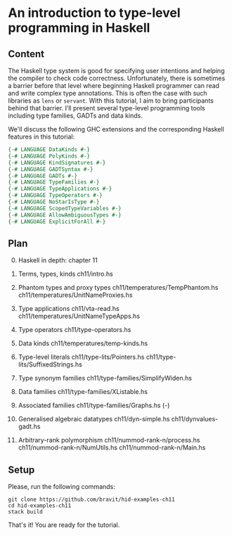 # An introduction to type-level programming in Haskell

## Content

The Haskell type system is good for specifying user intentions and helping the compiler to check code correctness. Unfortunately, there is sometimes a barrier before that level where beginning Haskell programmer can read and write complex type annotations. This is often the case with such libraries as `lens` or `servant`. With this tutorial, I aim to bring participants behind that barrier. I’ll present several type-level programming tools including type families, GADTs and data kinds.

We'll discuss the following GHC extensions and the corresponding Haskell features in this tutorial:

```haskell
{-# LANGUAGE DataKinds #-}
{-# LANGUAGE PolyKinds #-}
{-# LANGUAGE KindSignatures #-}
{-# LANGUAGE GADTSyntax #-}
{-# LANGUAGE GADTs #-}
{-# LANGUAGE TypeFamilies #-}
{-# LANGUAGE TypeApplications #-}
{-# LANGUAGE TypeOperators #-}
{-# LANGUAGE NoStarIsType #-}
{-# LANGUAGE ScopedTypeVariables #-}
{-# LANGUAGE AllowAmbiguousTypes #-}
{-# LANGUAGE ExplicitForAll #-}
```

## Plan

0. Haskell in depth: chapter 11

1. Terms, types, kinds
 ch11/intro.hs

2. Phantom types and proxy types
 ch11/temperatures/TempPhantom.hs
 ch11/temperatures/UnitNameProxies.hs

3. Type applications
 ch11/vta-read.hs
 ch11/temperatures/UnitNameTypeApps.hs

4. Type operators
 ch11/type-operators.hs

5. Data kinds
 ch11/temperatures/temp-kinds.hs

6. Type-level literals
 ch11/type-lits/Pointers.hs
 ch11/type-lits/SuffixedStrings.hs

7. Type synonym families
 ch11/type-families/SimplifyWiden.hs

8. Data families
 ch11/type-families/XListable.hs

9. Associated families
 ch11/type-families/Graphs.hs (-)

10. Generalised algebraic datatypes
 ch11/dyn-simple.hs
 ch11/dynvalues-gadt.hs

11. Arbitrary-rank polymorphism
 ch11/nummod-rank-n/process.hs
 ch11/nummod-rank-n/NumUtils.hs
 ch11/nummod-rank-n/Main.hs


## Setup

Please, run the following commands:

```
git clone https://github.com/bravit/hid-examples-ch11
cd hid-examples-ch11
stack build
```

That's it!  You are ready for the tutorial.